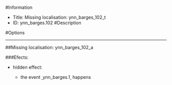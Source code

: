 #Information
 - Title: Missing localisation: ynn_barges_102_t
 - ID: ynn_barges.102
#Description

#Options

___
##Missing localisation: ynn_barges_102_a

###Efects:<ul><li>hidden effect:</li><ul><li>the event ˻ynn_barges.1˼ happens</li></ul></ul>
